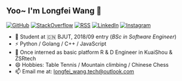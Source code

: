 ## Yoo~ I'm Longfei Wang 👋

<!--
**longxin25/longxin25** is a ✨ _special_ ✨ repository because its `README.md` (this file) appears on your GitHub profile.

Here are some ideas to get you started:

- 🔭 I’m currently working on ...
- 🌱 Junior at BJUT, BSc in Software Engineer
- 👯 Once interned as basic platform R & D Engineer in KuaiShou, ZSRtech
- 💬 Ask me about ...
- 📫 How to reach me: ...
- 😄 Pronouns: ...
- ⚡ Python / Golang / C++ / JavaScript
- 📫 Email me at: [longfei_wang.tech@outlook.com](mailto:longfei_wang.tech@outlook.com)
-->

[![GitHub](https://img.shields.io/static/v1?logo=github&label=GitHub&message=&nbsp;&color=495867&labelColor=495867&style=flat-square)](https://github.com/longxin25)
[![StackOverflow](https://img.shields.io/static/v1?logo=stackoverflow&logoColor=white&label=StackOverflow&message=&nbsp;&labelColor=57A773&color=57A773&style=flat-square)]()
[![RSS](https://img.shields.io/static/v1?logo=rss&label=RSS&logoColor=white&message=&nbsp;&labelColor=95B8D1&color=95B8D1&style=flat-square)]()
[![LinkedIn](https://img.shields.io/static/v1?logo=LinkedIn&label=LinkedIn&message=&nbsp;&labelColor=blue&color=blue&style=flat-square)]()
[![Instagram](https://img.shields.io/static/v1?logo=Instagram&logoColor=white&label=Instagram&message=&nbsp;&labelColor=orange&color=orange&style=flat-square)]()
<!-- [![SSPAI](https://img.shields.io/static/v1?&label=SSPAI&message=&nbsp;&labelColor=E08DAC&color=E08DAC&style=flat-square)]() -->

- 🌱 Student at 🇨🇳 BJUT, 2018/09 entry (_BSc in Software Engineer_)
- ⚡ Python / Golang / C++ / JavaScript
- 👯 Once interned as basic platform R & D Engineer in KuaiShou & ZSRtech
- 😄 Hobbies: Table Tennis / Mountain climbing / Chinese Chess
- 📫 Email me at: [longfei_wang.tech@outlook.com](mailto:longfei_wang.tech@outlook.com)

